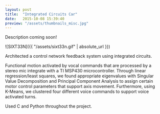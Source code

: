 ```yaml
---
layout: post
title:  "Integrated Circuits Car"
date:   2015-10-08 15:39:40
preview: "/assets/thumbnails_misc.jpg"
---
```


Description coming soon!

![SIXT33N]({{ "/assets/sixt33n.gif" | absolute_url }})

Architected a control network feedback system using integrated circuits. 

Functional motion activated by vocal commands that are processed by a stereo mic integrate with a TI MSP430 microcontroller. Through linear regression/least squares, we found appropriate eigenvalues with Singular Value Decomposition and Principal Component Analysis to assign certain motor control parameters that support axis movement. Furthermore, using K-Means, we clustered four different voice commands to support voice activated turns. 

Used C and Python throughout the project.
